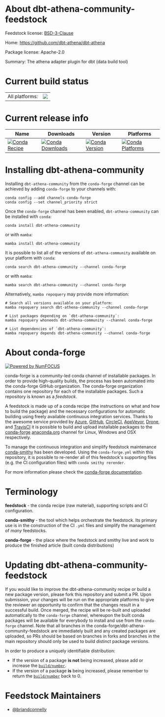 About dbt-athena-community-feedstock
====================================

Feedstock license: [BSD-3-Clause](https://github.com/conda-forge/dbt-athena-community-feedstock/blob/main/LICENSE.txt)

Home: https://github.com/dbt-athena/dbt-athena

Package license: Apache-2.0

Summary: The athena adapter plugin for dbt (data build tool)

Current build status
====================


<table><tr><td>All platforms:</td>
    <td>
      <a href="https://dev.azure.com/conda-forge/feedstock-builds/_build/latest?definitionId=22317&branchName=main">
        <img src="https://dev.azure.com/conda-forge/feedstock-builds/_apis/build/status/dbt-athena-community-feedstock?branchName=main">
      </a>
    </td>
  </tr>
</table>

Current release info
====================

| Name | Downloads | Version | Platforms |
| --- | --- | --- | --- |
| [![Conda Recipe](https://img.shields.io/badge/recipe-dbt--athena--community-green.svg)](https://anaconda.org/conda-forge/dbt-athena-community) | [![Conda Downloads](https://img.shields.io/conda/dn/conda-forge/dbt-athena-community.svg)](https://anaconda.org/conda-forge/dbt-athena-community) | [![Conda Version](https://img.shields.io/conda/vn/conda-forge/dbt-athena-community.svg)](https://anaconda.org/conda-forge/dbt-athena-community) | [![Conda Platforms](https://img.shields.io/conda/pn/conda-forge/dbt-athena-community.svg)](https://anaconda.org/conda-forge/dbt-athena-community) |

Installing dbt-athena-community
===============================

Installing `dbt-athena-community` from the `conda-forge` channel can be achieved by adding `conda-forge` to your channels with:

```
conda config --add channels conda-forge
conda config --set channel_priority strict
```

Once the `conda-forge` channel has been enabled, `dbt-athena-community` can be installed with `conda`:

```
conda install dbt-athena-community
```

or with `mamba`:

```
mamba install dbt-athena-community
```

It is possible to list all of the versions of `dbt-athena-community` available on your platform with `conda`:

```
conda search dbt-athena-community --channel conda-forge
```

or with `mamba`:

```
mamba search dbt-athena-community --channel conda-forge
```

Alternatively, `mamba repoquery` may provide more information:

```
# Search all versions available on your platform:
mamba repoquery search dbt-athena-community --channel conda-forge

# List packages depending on `dbt-athena-community`:
mamba repoquery whoneeds dbt-athena-community --channel conda-forge

# List dependencies of `dbt-athena-community`:
mamba repoquery depends dbt-athena-community --channel conda-forge
```


About conda-forge
=================

[![Powered by
NumFOCUS](https://img.shields.io/badge/powered%20by-NumFOCUS-orange.svg?style=flat&colorA=E1523D&colorB=007D8A)](https://numfocus.org)

conda-forge is a community-led conda channel of installable packages.
In order to provide high-quality builds, the process has been automated into the
conda-forge GitHub organization. The conda-forge organization contains one repository
for each of the installable packages. Such a repository is known as a *feedstock*.

A feedstock is made up of a conda recipe (the instructions on what and how to build
the package) and the necessary configurations for automatic building using freely
available continuous integration services. Thanks to the awesome service provided by
[Azure](https://azure.microsoft.com/en-us/services/devops/), [GitHub](https://github.com/),
[CircleCI](https://circleci.com/), [AppVeyor](https://www.appveyor.com/),
[Drone](https://cloud.drone.io/welcome), and [TravisCI](https://travis-ci.com/)
it is possible to build and upload installable packages to the
[conda-forge](https://anaconda.org/conda-forge) [anaconda.org](https://anaconda.org/)
channel for Linux, Windows and OSX respectively.

To manage the continuous integration and simplify feedstock maintenance
[conda-smithy](https://github.com/conda-forge/conda-smithy) has been developed.
Using the ``conda-forge.yml`` within this repository, it is possible to re-render all of
this feedstock's supporting files (e.g. the CI configuration files) with ``conda smithy rerender``.

For more information please check the [conda-forge documentation](https://conda-forge.org/docs/).

Terminology
===========

**feedstock** - the conda recipe (raw material), supporting scripts and CI configuration.

**conda-smithy** - the tool which helps orchestrate the feedstock.
                   Its primary use is in the construction of the CI ``.yml`` files
                   and simplify the management of *many* feedstocks.

**conda-forge** - the place where the feedstock and smithy live and work to
                  produce the finished article (built conda distributions)


Updating dbt-athena-community-feedstock
=======================================

If you would like to improve the dbt-athena-community recipe or build a new
package version, please fork this repository and submit a PR. Upon submission,
your changes will be run on the appropriate platforms to give the reviewer an
opportunity to confirm that the changes result in a successful build. Once
merged, the recipe will be re-built and uploaded automatically to the
`conda-forge` channel, whereupon the built conda packages will be available for
everybody to install and use from the `conda-forge` channel.
Note that all branches in the conda-forge/dbt-athena-community-feedstock are
immediately built and any created packages are uploaded, so PRs should be based
on branches in forks and branches in the main repository should only be used to
build distinct package versions.

In order to produce a uniquely identifiable distribution:
 * If the version of a package **is not** being increased, please add or increase
   the [``build/number``](https://docs.conda.io/projects/conda-build/en/latest/resources/define-metadata.html#build-number-and-string).
 * If the version of a package **is** being increased, please remember to return
   the [``build/number``](https://docs.conda.io/projects/conda-build/en/latest/resources/define-metadata.html#build-number-and-string)
   back to 0.

Feedstock Maintainers
=====================

* [@briandconnelly](https://github.com/briandconnelly/)

